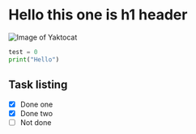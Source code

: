 # Hello this one is h1 header
![Image of Yaktocat](https://octodex.github.com/images/yaktocat.png)

``` python
test = 0
print("Hello")
```

## Task listing

- [x] Done one
- [x] Done two
- [ ] Not done
